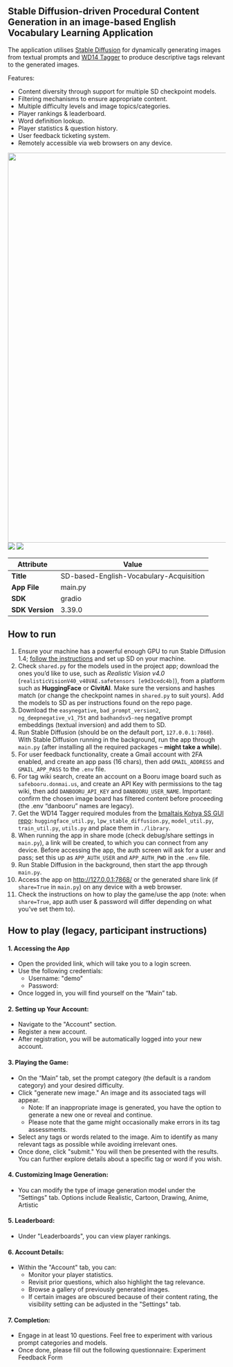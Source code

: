 ## Stable Diffusion-driven Procedural Content Generation in an image-based English Vocabulary Learning Application
The application utilises [Stable Diffusion](https://github.com/AUTOMATIC1111/stable-diffusion-webui) for dynamically generating images from textual prompts and [WD14 Tagger](https://github.com/picobyte/stable-diffusion-webui-wd14-tagger) to produce descriptive tags relevant to the generated images.

Features:
* Content diversity through support for multiple SD checkpoint models.
* Filtering mechanisms to ensure appropriate content.
* Multiple difficulty levels and image topics/categories.
* Player rankings & leaderboard.
* Word definition lookup.
* Player statistics & question history.
* User feedback ticketing system.
* Remotely accessible via web browsers on any device.

<img src="https://github.com/kashyl/SD-based-English-Vocabulary-Acquisition/assets/44536334/c785c7eb-df81-4607-aa7c-3dbc84468c63" width="900">
<img src="https://github.com/kashyl/SD-based-English-Vocabulary-Acquisition/assets/44536334/a708a031-9f3b-4fba-816d-4bddf34b46cc">
<img src="https://github.com/kashyl/SD-based-English-Vocabulary-Acquisition/assets/44536334/0327ac60-dd3f-4e56-9731-a241fae1d0bf">

| Attribute                   | Value                        |
|-----------------------------|------------------------------|
| **Title**                   | SD-based-English-Vocabulary-Acquisition |
| **App File**                | main.py                      |
| **SDK**                     | gradio                       |
| **SDK Version**             | 3.39.0                       |

## How to run
1. Ensure your machine has a powerful enough GPU to run Stable Diffusion 1.4; [follow the instructions](https://github.com/AUTOMATIC1111/stable-diffusion-webui#installation-and-running) and set up SD on your machine.
2. Check `shared.py` for the models used in the project app; download the ones you’d like to use, such as *Realistic Vision v4.0* (`realisticVisionV40_v40VAE.safetensors [e9d3cedc4b]`), from a platform such as **HuggingFace** or **CivitAI**. Make sure the versions and hashes match (or change the checkpoint names in `shared.py` to suit yours). Add the models to SD as per instructions found on the repo page.
3. Download the `easynegative`, `bad_prompt_version2`, `ng_deepnegative_v1_75t` and `badhandsv5-neg` negative prompt embeddings (textual inversion) and add them to SD.
4. Run Stable Diffusion (should be on the default port, `127.0.0.1:7860`). With Stable Diffusion running in the background, run the app through `main.py` (after installing all the required packages – **might take a while**).
5. For user feedback functionality, create a Gmail account with 2FA enabled, and create an app pass (16 chars), then add `GMAIL_ADDRESS` and `GMAIL_APP_PASS` to the `.env` file.
6. For tag wiki search, create an account on a Booru image board such as `safebooru.donmai.us`, and create an API Key with permissions to the tag wiki, then add `DANBOORU_API_KEY` and `DANBOORU_USER_NAME`. Important: confirm the chosen image board has filtered content before proceeding (the .env “danbooru” names are legacy).
7. Get the WD14 Tagger required modules from the [bmaltais Kohya SS GUI repo](https://github.com/bmaltais/kohya_ss/tree/master): `huggingface_util.py`, `lpw_stable_diffusion.py`, `model_util.py`, `train_util.py`, `utils.py` and place them in `./library`.
8. When running the app in share mode (check debug/share settings in `main.py`), a link will be created, to which you can connect from any device. Before accessing the app, the auth screen will ask for a user and pass; set this up as `APP_AUTH_USER` and `APP_AUTH_PWD` in the `.env` file.
9. Run Stable Diffusion in the background, then start the app through `main.py`.
10. Access the app on http://127.0.0.1:7868/ or the generated share link (if `share=True` in `main.py`) on any device with a web browser.
11. Check the instructions on how to play the game/use the app (note: when `share=True`, app auth user & password will differ depending on what you’ve set them to).

## How to play (legacy, participant instructions)
#### 1. Accessing the App
* Open the provided link, which will take you to a login screen.
* Use the following credentials:
  * Username: "demo"
  * Password:
* Once logged in, you will find yourself on the “Main” tab.
#### 2. Setting up Your Account:
* Navigate to the "Account" section.
* Register a new account.
* After registration, you will be automatically logged into your new account.
#### 3. Playing the Game:
* On the “Main” tab, set the prompt category (the default is a random category) and your desired difficulty.
* Click "generate new image." An image and its associated tags will appear.
  * Note: If an inappropriate image is generated, you have the option to generate a new one or reveal and continue.
  * Please note that the game might occasionally make errors in its tag assessments.
* Select any tags or words related to the image. Aim to identify as many relevant tags as possible while avoiding irrelevant ones.
* Once done, click "submit." You will then be presented with the results. You can further explore details about a specific tag or word if you wish.
#### 4. Customizing Image Generation:
* You can modify the type of image generation model under the "Settings" tab. Options include Realistic, Cartoon, Drawing, Anime, Artistic
#### 5. Leaderboard:
* Under "Leaderboards", you can view player rankings.
#### 6. Account Details:
* Within the "Account" tab, you can:
  * Monitor your player statistics.
  * Revisit prior questions, which also highlight the tag relevance.
  * Browse a gallery of previously generated images.
  * If certain images are obscured because of their content rating, the visibility setting can be adjusted in the "Settings" tab.
#### 7. Completion:
* Engage in at least 10 questions. Feel free to experiment with various prompt categories and models.
* Once done, please fill out the following questionnaire: Experiment Feedback Form
